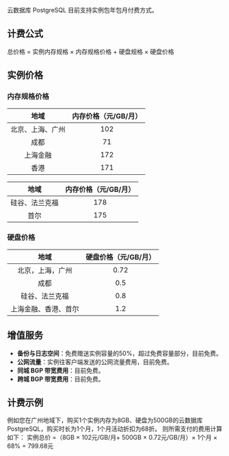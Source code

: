 云数据库 PostgreSQL 目前支持实例包年包月付费方式。

## 计费公式
总价格 = 实例内存规格 × 内存规格价格 + 硬盘规格 × 硬盘价格

## 实例价格
### 内存规格价格
|地域|内存价格（元/GB/月）|
|:--:|:--:|
|北京、上海、广州|102|
|成都|71|
|上海金融|172|
|香港|171|

|地域|内存价格（元/GB/月）|
|:--:|:--:|
|硅谷、法兰克福	|178|
|首尔|175|

### 硬盘价格
|地域|硬盘价格（元/GB/月）|
|:--:|:--:|
|北京，上海，广州|0.72|
|成都|0.5|
|硅谷、法兰克福|0.8|
|上海金融、香港、首尔|1.2|

## 增值服务
- **备份与日志空间**：免费赠送实例容量的50%，超过免费容量部分，目前免费。
- **公网流量**：实例往客户端发送的公网流量费用，目前免费。
- **同城 BGP 带宽费用**：目前免费。
- **跨城 BGP 带宽费用**：目前免费。

## 计费示例
例如您在广州地域下，购买1个实例内存为8GB、硬盘为500GB的云数据库 PostgreSQL，购买时长为1个月，1个月活动折扣为68折。
则所需支付的费用计算如下：
实例总价 =（8GB × 102元/GB/月+ 500GB × 0.72元/GB/月）× 1个月 × 68% = 799.68元
